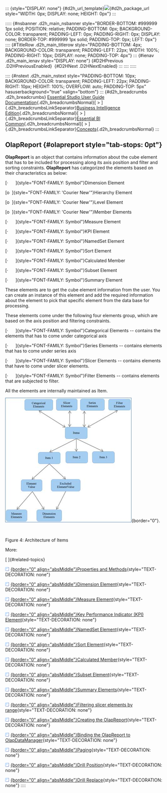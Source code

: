 ::: {style="DISPLAY: none"}
[](ms-xhelp:///?Id=d2h_url_template){#d2h_url_template}![](!package_url!){#d2h_package_url style="WIDTH: 0px; DISPLAY: none; HEIGHT: 0px"}
:::

::::: {#nsbanner .d2h_main_nsbanner style="BORDER-BOTTOM: #999999 1px solid; POSITION: relative; PADDING-BOTTOM: 0px; BACKGROUND-COLOR: transparent; PADDING-LEFT: 0px; PADDING-RIGHT: 0px; DISPLAY: none; BORDER-TOP: #999999 1px solid; PADDING-TOP: 0px; LEFT: 0px"}
:::: {#TitleRow .d2h_main_titlerow style="PADDING-BOTTOM: 4px; BACKGROUND-COLOR: transparent; PADDING-LEFT: 22px; WIDTH: 100%; PADDING-RIGHT: 10px; DISPLAY: none; PADDING-TOP: 4px"}
::: {#ienav .d2h_main_ienav style="DISPLAY: none"}
[](ms-xhelp:///?Id=624804f7-1d99-4cb0-af9d-53c99dec96c8){#D2HPrevious .D2HPreviousEnabled}  [](ms-xhelp:///?Id=ff64edc0-a2ff-47b8-9d42-3bcd867ed243){#D2HNext .D2HNextEnabled}
:::
::::
:::::

:::: {#nstext .d2h_main_nstext style="PADDING-BOTTOM: 10px; BACKGROUND-COLOR: transparent; PADDING-LEFT: 22px; PADDING-RIGHT: 10px; HEIGHT: 100%; OVERFLOW: auto; PADDING-TOP: 5px" hasuserbackground="true" valign="bottom"}
::: {#d2h_breadcrumbs .d2h_breadcrumbs}
[Essential Studio User Guide Documentation](ms-xhelp:///?Id=12457748-09e3-4d74-a240-8e049cedf030){.d2h_breadcrumbsNormal}[ \> ]{.d2h_breadcrumbsLinkSeparator}[Business Intelligence Edition](ms-xhelp:///?Id=fdf33dd8-62b2-47b9-ad7b-fc50e590bca5){.d2h_breadcrumbsNormal}[ \> ]{.d2h_breadcrumbsLinkSeparator}[Essential BI Common](ms-xhelp:///?Id=51cb28d1-f201-4ea8-9963-a8afa451f64c){.d2h_breadcrumbsNormal}[ \> ]{.d2h_breadcrumbsLinkSeparator}[Concepts](ms-xhelp:///?Id=c4af561c-5904-4dc4-8eaf-ec1e14451e92){.d2h_breadcrumbsNormal}
:::

## OlapReport {#olapreport style="tab-stops: 0pt"}

**OlapReport** is an object that contains information about the cube element that has to be included for processing along its axis position and filter and sorting constraints. **OlapReport** has categorized the elements based on their characteristics as below:

[·      ]{style="FONT-FAMILY: Symbol"}Dimension Element

[o  ]{style="FONT-FAMILY: 'Courier New'"}Hierarchy Element

[o  ]{style="FONT-FAMILY: 'Courier New'"}Level Element

[o  ]{style="FONT-FAMILY: 'Courier New'"}Member Elements

[·      ]{style="FONT-FAMILY: Symbol"}Measure Element

[·      ]{style="FONT-FAMILY: Symbol"}KPI Element

[·      ]{style="FONT-FAMILY: Symbol"}NamedSet Element

[·      ]{style="FONT-FAMILY: Symbol"}Sort Element

[·      ]{style="FONT-FAMILY: Symbol"}Calculated Member

[·      ]{style="FONT-FAMILY: Symbol"}Subset Element

[·      ]{style="FONT-FAMILY: Symbol"}Summary Element

These elements are to get the cube element information from the user. You can create an instance of this element and add the required information about the element to pick that specific element from the data base for processing.

These elements come under the following four elements group, which are based on the axis position and filtering constraints.

[·      ]{style="FONT-FAMILY: Symbol"}Categorical Elements -- contains the elements that has to come under categorical axis

[·      ]{style="FONT-FAMILY: Symbol"}Series Elements -- contains elements that has to come under series axis

[·      ]{style="FONT-FAMILY: Symbol"}Slicer Elements -- contains elements that have to come under slicer elements.

[·      ]{style="FONT-FAMILY: Symbol"}Filter Elements -- contains elements that are subjected to filter.

All the elements are internally maintained as Item.

![](ImagesExt/image111_4.jpg){border="0"}.

 

Figure 4: Architecture of Items

More:

[ ]{#related-topics}

[![](button.gif){border="0" align="absMiddle"}Properties and Methods](ms-xhelp:///?Id=ff64edc0-a2ff-47b8-9d42-3bcd867ed243){style="TEXT-DECORATION: none"}

[![](button.gif){border="0" align="absMiddle"}Dimension Element](ms-xhelp:///?Id=22c73736-7ec3-403a-b587-260be29465b4){style="TEXT-DECORATION: none"}

[![](button.gif){border="0" align="absMiddle"}Measure Element](ms-xhelp:///?Id=38ddc27c-e76a-47c6-a9a8-c73920b082b1){style="TEXT-DECORATION: none"}

[![](button.gif){border="0" align="absMiddle"}Key Performance Indicator (KPI) Element](ms-xhelp:///?Id=405451a1-8b47-41c8-96ba-7abe947a323f){style="TEXT-DECORATION: none"}

[![](button.gif){border="0" align="absMiddle"}NamedSet Element](ms-xhelp:///?Id=1a15ccf7-d241-47a4-bb20-13139c8b7b6a){style="TEXT-DECORATION: none"}

[![](button.gif){border="0" align="absMiddle"}Sort Element](ms-xhelp:///?Id=7d45808e-ab80-494b-a440-e3cafdd5d9c2){style="TEXT-DECORATION: none"}

[![](button.gif){border="0" align="absMiddle"}Calculated Member](ms-xhelp:///?Id=4f2ae716-5e72-4dac-8e82-3d7e65215ad2){style="TEXT-DECORATION: none"}

[![](button.gif){border="0" align="absMiddle"}Subset Element](ms-xhelp:///?Id=80188f84-ce64-423e-8eb7-e5e64bf8a505){style="TEXT-DECORATION: none"}

[![](button.gif){border="0" align="absMiddle"}Summary Elements](ms-xhelp:///?Id=562b7f78-163e-443e-b9a1-1368d57cf97a){style="TEXT-DECORATION: none"}

[![](button.gif){border="0" align="absMiddle"}Filtering slicer elements by range](ms-xhelp:///?Id=7ab099de-b0db-4586-8b53-bb3490f1c625){style="TEXT-DECORATION: none"}

[![](button.gif){border="0" align="absMiddle"}Creating the OlapReport](ms-xhelp:///?Id=7c6cc8da-f196-421b-b4ea-bfa6b3035490){style="TEXT-DECORATION: none"}

[![](button.gif){border="0" align="absMiddle"}Binding the OlapReport to OlapDataManager](ms-xhelp:///?Id=8b30f45b-688b-4466-913b-6cbc53caab21){style="TEXT-DECORATION: none"}

[![](button.gif){border="0" align="absMiddle"}Paging](ms-xhelp:///?Id=316f1e65-6ea4-4ecd-a13d-e44f92e2a4aa){style="TEXT-DECORATION: none"}

[![](button.gif){border="0" align="absMiddle"}Drill Position](ms-xhelp:///?Id=da28afc6-9583-4f76-b5c7-4f29d3061263){style="TEXT-DECORATION: none"}

[![](button.gif){border="0" align="absMiddle"}Drill Replace](ms-xhelp:///?Id=de753209-4899-4ba4-8f77-b081c9a636f0){style="TEXT-DECORATION: none"}
::::
